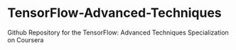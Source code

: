 # TensorFlow-Advanced-Techniques
Github Repository for the TensorFlow: Advanced Techniques Specialization on Coursera
